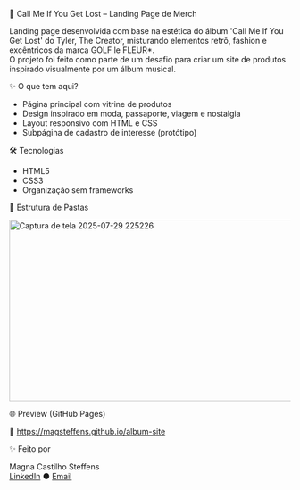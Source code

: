 🎒 Call Me If You Get Lost – Landing Page de Merch

Landing page desenvolvida com base na estética do álbum 'Call Me If You Get Lost' do Tyler, The Creator, misturando elementos retrô, fashion e excêntricos da marca GOLF le FLEUR*.  
O projeto foi feito como parte de um desafio para criar um site de produtos inspirado visualmente por um álbum musical.

✨ O que tem aqui?

- Página principal com vitrine de produtos
- Design inspirado em moda, passaporte, viagem e nostalgia
- Layout responsivo com HTML e CSS
- Subpágina de cadastro de interesse (protótipo)

🛠️ Tecnologias

- HTML5
- CSS3
- Organização sem frameworks

📁 Estrutura de Pastas

<img width="509" height="325" alt="Captura de tela 2025-07-29 225226" src="https://github.com/user-attachments/assets/ada89b49-f82c-4b55-8601-191490d5ae9b" />

🌐 Preview (GitHub Pages)

🔗 https://magsteffens.github.io/album-site

✨ Feito por

Magna Castilho Steffens  
[LinkedIn](https://linkedin.com/in/magna-castilho-steffens) ● [Email](mailto:magsteffens2006@gmail.com)
